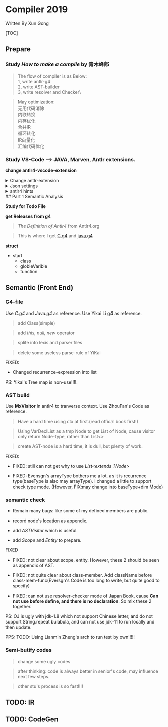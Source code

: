 # **Compiler 2019**

Written By Xun Gong

[TOC]

## **Prepare**

### **Study *How to make a compile* **by**  青木峰郎**

> The flow of compiler is as Below:\
> 1, write antlr-g4\
> 2, write AST-builder\
> 3, write resolver and Checker\

> May optimization:\
无用代码消除\
内联转换\
内存优化\
合并IR\
循环转化\
IR向量化\
汇编代码优化

### **Study VS-Code --> JAVA, Marven, Antlr extensions.**

**change antlr4-vscode-extension**

<details>
<summary>Change antlr-extension</summary>
<p> newest version</p>
<pre><code> 
> mv antlr-4.7.2-complete.jar to .vscode/extensions/mike*/antlr `and` rename it as antlr4-4.7.2-SNAPSHOT-complete.jar 
</code> </pre>
</details>

<details>
<summary>Json settings</summary>
<p> In Json workPlace settings</p>
<pre><code> json
    // settings.json
    "antlr4.generation":{
        "mode": "external",
        "outputDir": "/home/xun/Documents/mxc/src/main/java/mxcompiler/parser",
        "importDir": "/home/xun/Documents/mxc/src/main/java/mxcompiler/parser/grammar",
        "package": "mxcompiler.parser",
        "language": "Java",
        "listeners": true,
        "visitors": true
    },
    // launch.json
    {
        "name": "Debug ANTLR4 grammar",
        "type": "antlr-debug",
        "request": "launch",
        "input": "src/test/cases/test.in", // test file
        "grammar": "src/main/java/mxcompiler/parser/grammar/Mx.g4", // copy-relative path
        "startRule": "start", // start rule
        "printParseTree": true,
        "visualParseTree": true
    }
</code> </pre>
</details>

<details>
<summary>antlr4 hints</summary>
<p> bulabula</p>
<pre><code>
grun 之前一定记得javac *
>key word --> import, fragment, lexer, parser, grammar, returns,
locals, throws, catch, finally, mode, options, tokens
要将操作限制为生成的解析器或词法分析器，请使用@parser::name或@lexer::name。
	concluion from ASTBuilder
		1, ctx.label | ctx.parserRule()
		2, visit(ctx.xx) Deprecated visitChildren
ctrl alt - -> back (after press f12)
1 workspace is used for 1 project
which as seen may the same level as maven, springboot...
but large workspace may include diff langurages.
1, if ctx.params == null -> can not get params.param; can not use for(:)
2, if varListNode == null or varListNode.varList == null it is diff
</code> </pre>
</details>
## Part 1 Semantic Analysis

**Study for Todo File**

**get Releases from g4**
> *The Definition of Antlr4* from Antlr4.org

> This is where I get [C.g4] and [java.g4][1] 
<!-- [Download Site][^2] [Usual Way][^3]
    [^2]: https://minhaskamal.github.io/DownGit/#/home
    [^3]: Click Raw to get https://raw.githubusercontent.com/antlr/codebuff/master/corpus/antlr4/training/C.g4 -->

**struct**

- start
    - class
    - globleVarible
    - function

## **Semantic (Front End)**

### **G4-file**

Use *C.g4* and *Java.g4* as reference. Use Yikai Li g4 as reference. 

> add Class(simple)

> add *this, null, new* operator

> splite into lexis and parser files

> delete some useless parse-rule of YiKai

FIXED:

- Changed recurrence-expression into list

PS: Yikai's Tree map is non-use!!!!.

### **AST build**

Use **MxVisitor** in antlr4 to tranverse context.
Use ZhouFan's Code as reference.

> Have a hard time using ctx at first.(read offical book first!)

> Using VarDeclList as a tmp Node to get List of Node, cause visitor only return Node-type, rather than List<>

> create AST-node is a hard time, it is dull, but plenty of work.

FIXED: 

- FIXED: still can not get why to use *List<extends ?Node>*

- FIXED: Evensgn's arrayType bothers me a lot. as it is recurrence type(baseType is also may arrayType). I changed a little to support check type mode.
(However, FIX:may change into baseType+dim Mode)


### **semantic check**

- Remain many bugs: like some of my defined members are public.

- record node's location as appendix.

- add *ASTVisitor* which is useful.

- add *Scope* and *Entity* to prepare.

FIXED

- FIXED: not clear about scope, entity. However, these 2 should be seen as appendix of AST.

- FIXED: not quite clear about class-member. Add className before class-mem-func(Eversgn's Code is too long to write, but quite good to specify)

- FIXED: can not use resolver-checker mode of Japan Book, cause **Can not use before define, and there is no declaration**. So mix these 2 together.

PS: OJ is ugly with jdk-1.8 which not support Chinese letter, and do not support String.repeat bulabula, and can not use jdk-11 to run locally and then update.

PPS: TODO: Using Lianmin Zheng's arch to run test by own!!!!!

### Semi-butify codes

> change some ugly codes

> after thinking: code is always better in senior's code, may influence next few steps.

> other stu's process is so fast!!!!

## **TODO: IR**

## **TODO: CodeGen**


[C.g4]: https://github.com/antlr/codebuff/blob/master/corpus/antlr4/training/C.g4
[1]: https://github.com/antlr/codebuff/blob/master/corpus/antlr4/training/java.g4

